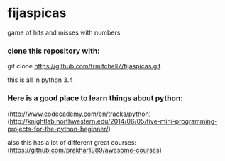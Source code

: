 # fijaspicas
game of hits and misses with numbers

### clone this repository with:
git clone https://github.com/trmitchell7/fijaspicas.git

this is all in python 3.4

### Here is a good place to learn things about python:
(http://www.codecademy.com/en/tracks/python)
(http://knightlab.northwestern.edu/2014/06/05/five-mini-programming-projects-for-the-python-beginner/)

also this has a lot of different great courses:
(https://github.com/prakhar1989/awesome-courses)
